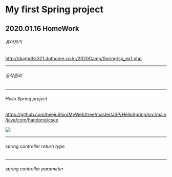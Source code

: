 # My first Spring project

## 2020.01.16 HomeWork

###### 용어정리

http://dughdhk321.dothome.co.kr/2020Camp/Spring/sp_ex1.php

----------------

###### 동작원리

----------------

###### Hello Spring project

https://github.com/heejuShin/MyWeb/tree/master/JSP/HelloSpring/src/main/java/com/handong/csee

<img src="https://user-images.githubusercontent.com/49302519/72502221-23721280-387c-11ea-8914-0d18d1a324e8.png">

----------------

###### spring controller return type

----------------

###### spring controller parameter
